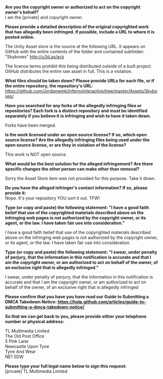 **Are you the copyright owner or authorized to act on the copyright owner's behalf?**  
I am the [private] and copyright owner.

**Please provide a detailed description of the original copyrighted work that has allegedly been infringed. If possible, include a URL to where it is posted online.**  

The Unity Asset store is the source at the following URL. It appears on GitHub with the entire contents of the folder and contained subfolder: "Skyboxes"
http://u3d.as/ack

The licence terms prohibit this being distributed outside of a built project. GitHub distributes the entire raw asset in full. This is a violation.

**What files should be taken down? Please provide URLs for each file, or if the entire repository, the repository's URL:**  
https://github.com/Jordanwmk/InfernoInteractive/tree/master/Assets/Skyboxes/

**Have you searched for any forks of the allegedly infringing files or repositories? Each fork is a distinct repository and must be identified separately if you believe it is infringing and wish to have it taken down.**  

Forks have been merged.

**Is the work licensed under an open source license? If so, which open source license? Are the allegedly infringing files being used under the open source license, or are they in violation of the license?**  

This work is NOT open source.

**What would be the best solution for the alleged infringement? Are there specific changes the other person can make other than removal?**  

Sorry the Asset Store item was not provided for this purpose. Take it down.

**Do you have the alleged infringer's contact information? If so, please provide it:**  
Nope. It's your repository YOU sort it out. TFW!

**Type (or copy and paste) the following statement: "I have a good faith belief that use of the copyrighted materials described above on the infringing web pages is not authorized by the copyright owner, or its agent, or the law. I have taken fair use into consideration."**  

I have a good faith belief that use of the copyrighted materials described above on the infringing web pages is not authorized by the copyright owner, or its agent, or the law. I have taken fair use into consideration.

**Type (or copy and paste) the following statement: "I swear, under penalty of perjury, that the information in this notification is accurate and that I am the copyright owner, or am authorized to act on behalf of the owner, of an exclusive right that is allegedly infringed."**  

I swear, under penalty of perjury, that the information in this notification is accurate and that I am the copyright owner, or am authorized to act on behalf of the owner, of an exclusive right that is allegedly infringed

**Please confirm that you have you have read our Guide to Submitting a DMCA Takedown Notice: https://help.github.com/articles/guide-to-submitting-a-dmca-takedown-notice/**  

**So that we can get back to you, please provide either your telephone number or physical address:**  

TL Multimedia Limited    
The Old Post Office    
5 Pink Lane    
Newcastle Upon Tyne    
Tyne And Wear      
NE1 5DW     

**Please type your full legal name below to sign this request:**  
[private] TL Multimedia Limited

